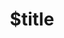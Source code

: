 ---
title: $title
second_title: Aspose.PSD for .NET API リファレンス
description: $description
type: docs
weight: $weight
url: /ja/net/$ref/
---